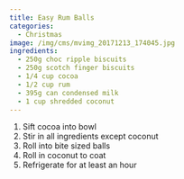 ```yaml
---
title: Easy Rum Balls
categories:
  - Christmas
image: /img/cms/mvimg_20171213_174045.jpg
ingredients:
  - 250g choc ripple biscuits
  - 250g scotch finger biscuits
  - 1/4 cup cocoa
  - 1/2 cup rum
  - 395g can condensed milk
  - 1 cup shredded coconut
---
```

1. Sift cocoa into bowl 
2. Stir in all ingredients except coconut
3. Roll into bite sized balls
4. Roll in coconut to coat
5. Refrigerate for at least an hour